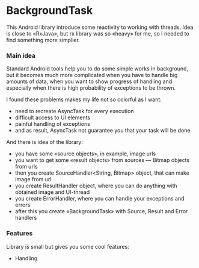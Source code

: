 BackgroundTask
==============

This Android library introduce some reactivity to working with threads. 
Idea is close to «RxJava», but rx library was so «heavy» for me, so I needed to find something more simplier. 

### Main idea
Standard Android tools help you to do some simple works in background, but it becomes much more complicated when you have to
handle big amounts of data, when you want to show progress of handling and especially when there is high probability of
exceptions to be thrown.

I found these problems makes my life not so colorful as I want:
* need to recreate AsyncTask for every execution
* difficult access to UI elements
* painful handling of exceptions
* and as result, AsyncTask not guarantee you that your task will be done

And there is idea of the library:
* you have some «source objects», in example, image urls
* you want to get some «result objects» from sources — Bitmap objects from urls
* then you create SourceHandler<String, Bitmap> object, that can make image from url
* you create ResultHandler object, where you can do anything with obtained image and UI-thread
* you create ErrorHandler, where you can handle your exceptions and errors
* after this you create «BackgroundTask» with Source, Result and Error handlers



### Features
Library is small but gives you some cool features:
* Handling 
